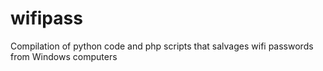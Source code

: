 # wifipass
Compilation of python code and php scripts that salvages wifi passwords from Windows computers
